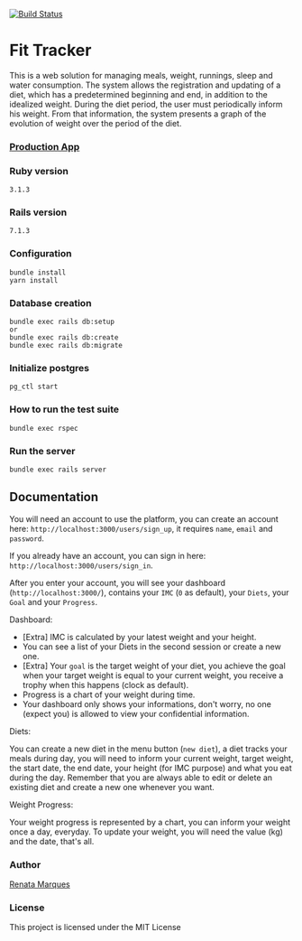 [![Build Status](https://circleci.com/gh/renatamarques97/weight-monitor.svg?style=svg)](https://app.circleci.com/pipelines/github/renatamarques97/weight-monitor)

# Fit Tracker
This is a web solution for managing meals, weight, runnings, sleep and water consumption.
The system allows the registration and updating of a diet, which has a predetermined
beginning and end, in addition to the idealized weight.
During the diet period, the user must periodically inform his weight.
From that information, the system presents a graph of the
evolution of weight over the period of the diet.

### [Production App](https://weight-monitor-app.herokuapp.com/)

### Ruby version
```
3.1.3
```

### Rails version
```
7.1.3
```

### Configuration
```shell
bundle install
yarn install
```

### Database creation
```shell
bundle exec rails db:setup
or
bundle exec rails db:create
bundle exec rails db:migrate
```

### Initialize postgres
```shell
pg_ctl start
```

### How to run the test suite
```shell
bundle exec rspec
```

### Run the server
```shell
bundle exec rails server
```

## Documentation

You will need an account to use the platform,
you can create an account here: `http://localhost:3000/users/sign_up`,
it requires `name`, `email` and `password`.

If you already have an account, you can sign in here: `http://localhost:3000/users/sign_in`.

After you enter your account, you will see your dashboard (`http://localhost:3000/`),
contains your `IMC` (`0` as default), your `Diets`, your `Goal` and your `Progress`.

Dashboard:

- [Extra] IMC is calculated by your latest weight and your height.
- You can see a list of your Diets in the second session or create a new one.
- [Extra] Your `goal` is the target weight of your diet, you achieve the goal
when your target weight is equal to your current weight, you receive a trophy
when this happens (clock as default).
- Progress is a chart of your weight during time.
- Your dashboard only shows your informations, don't worry, no one (expect you)
is allowed to view your confidential information.

Diets:

You can create a new diet in the menu button (`new diet`), a diet tracks your meals
during day, you will need to inform your current weight, target weight, the start date,
the end date, your height (for IMC purpose) and what you eat during the day.
Remember that you are always able to edit or delete an existing diet and create a new one
whenever you want.

Weight Progress:

Your weight progress is represented by a chart, you can inform your weight once a day, everyday.
To update your weight, you will need the value (kg) and the date, that's all.

### Author

[Renata Marques](https://www.linkedin.com/in/renata-marques-b27877119/)

### License

This project is licensed under the MIT License
